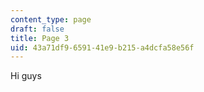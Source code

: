 ```yaml
---
content_type: page
draft: false
title: Page 3
uid: 43a71df9-6591-41e9-b215-a4dcfa58e56f
---
```

Hi guys